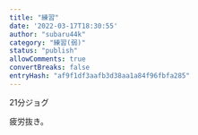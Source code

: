 ```yaml
---
title: "練習"
date: '2022-03-17T18:30:55'
author: "subaru44k"
category: "練習(弱)"
status: "publish"
allowComments: true
convertBreaks: false
entryHash: "af9f1df3aafb3d38aa1a84f96fbfa285"
---
```

21分ジョグ

疲労抜き。
